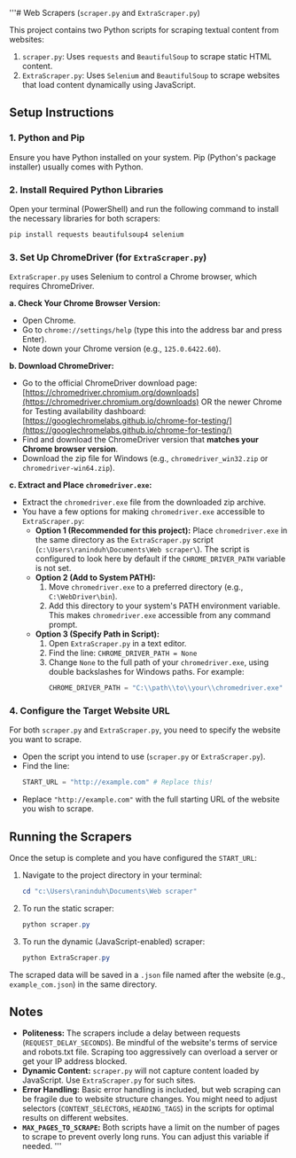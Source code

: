 '''# Web Scrapers (`scraper.py` and `ExtraScraper.py`)

This project contains two Python scripts for scraping textual content from websites:

1.  `scraper.py`: Uses `requests` and `BeautifulSoup` to scrape static HTML content.
2.  `ExtraScraper.py`: Uses `Selenium` and `BeautifulSoup` to scrape websites that load content dynamically using JavaScript.

## Setup Instructions

### 1. Python and Pip

Ensure you have Python installed on your system. Pip (Python's package installer) usually comes with Python.

### 2. Install Required Python Libraries

Open your terminal (PowerShell) and run the following command to install the necessary libraries for both scrapers:

```powershell
pip install requests beautifulsoup4 selenium
```

### 3. Set Up ChromeDriver (for `ExtraScraper.py`)

`ExtraScraper.py` uses Selenium to control a Chrome browser, which requires ChromeDriver.

**a. Check Your Chrome Browser Version:**
   - Open Chrome.
   - Go to `chrome://settings/help` (type this into the address bar and press Enter).
   - Note down your Chrome version (e.g., `125.0.6422.60`).

**b. Download ChromeDriver:**
   - Go to the official ChromeDriver download page: [https://chromedriver.chromium.org/downloads](https://chromedriver.chromium.org/downloads) OR the newer Chrome for Testing availability dashboard: [https://googlechromelabs.github.io/chrome-for-testing/](https://googlechromelabs.github.io/chrome-for-testing/)
   - Find and download the ChromeDriver version that **matches your Chrome browser version**.
   - Download the zip file for Windows (e.g., `chromedriver_win32.zip` or `chromedriver-win64.zip`).

**c. Extract and Place `chromedriver.exe`:**
   - Extract the `chromedriver.exe` file from the downloaded zip archive.
   - You have a few options for making `chromedriver.exe` accessible to `ExtraScraper.py`:
      *   **Option 1 (Recommended for this project):** Place `chromedriver.exe` in the same directory as the `ExtraScraper.py` script (`c:\Users\raninduh\Documents\Web scraper\`). The script is configured to look here by default if the `CHROME_DRIVER_PATH` variable is not set.
      *   **Option 2 (Add to System PATH):**
          1.  Move `chromedriver.exe` to a preferred directory (e.g., `C:\WebDriver\bin`).
          2.  Add this directory to your system's PATH environment variable. This makes `chromedriver.exe` accessible from any command prompt.
      *   **Option 3 (Specify Path in Script):**
          1.  Open `ExtraScraper.py` in a text editor.
          2.  Find the line: `CHROME_DRIVER_PATH = None`
          3.  Change `None` to the full path of your `chromedriver.exe`, using double backslashes for Windows paths. For example:
              ```python
              CHROME_DRIVER_PATH = "C:\\path\\to\\your\\chromedriver.exe"
              ```

### 4. Configure the Target Website URL

For both `scraper.py` and `ExtraScraper.py`, you need to specify the website you want to scrape.

-   Open the script you intend to use (`scraper.py` or `ExtraScraper.py`).
-   Find the line:
    ```python
    START_URL = "http://example.com" # Replace this!
    ```
-   Replace `"http://example.com"` with the full starting URL of the website you wish to scrape.

## Running the Scrapers

Once the setup is complete and you have configured the `START_URL`:

1.  Navigate to the project directory in your terminal:
    ```powershell
    cd "c:\Users\raninduh\Documents\Web scraper"
    ```

2.  To run the static scraper:
    ```powershell
    python scraper.py
    ```

3.  To run the dynamic (JavaScript-enabled) scraper:
    ```powershell
    python ExtraScraper.py
    ```

The scraped data will be saved in a `.json` file named after the website (e.g., `example_com.json`) in the same directory.

## Notes

*   **Politeness:** The scrapers include a delay between requests (`REQUEST_DELAY_SECONDS`). Be mindful of the website's terms of service and robots.txt file. Scraping too aggressively can overload a server or get your IP address blocked.
*   **Dynamic Content:** `scraper.py` will not capture content loaded by JavaScript. Use `ExtraScraper.py` for such sites.
*   **Error Handling:** Basic error handling is included, but web scraping can be fragile due to website structure changes. You might need to adjust selectors (`CONTENT_SELECTORS`, `HEADING_TAGS`) in the scripts for optimal results on different websites.
*   **`MAX_PAGES_TO_SCRAPE`:** Both scripts have a limit on the number of pages to scrape to prevent overly long runs. You can adjust this variable if needed.
'''
